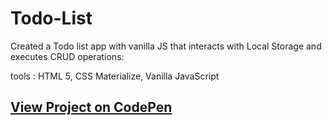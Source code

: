 # Todo-List
Created a Todo list app with vanilla JS that interacts with Local Storage and executes CRUD operations:

tools : HTML 5, CSS Materialize, Vanilla JavaScript

## <a href="https://codepen.io/salma-py97/pen/ZEpdZGy">View Project on CodePen</a>
